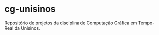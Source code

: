 # cg-unisinos
Repositório de projetos da disciplina de Computação Gráfica em Tempo-Real da Unisinos.
